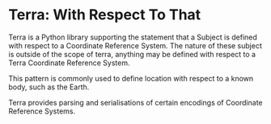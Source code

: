 Terra: With Respect To That
===========================

Terra is a Python library supporting the statement that a Subject is defined with respect to a Coordinate Reference System.  The nature of these subject is outside of the scope of terra, anything may be defined with respect to a Terra Coordinate Reference System.

This pattern is commonly used to define location with respect to a known body, such as the Earth.

Terra provides parsing and serialisations of certain encodings of Coordinate Reference Systems.